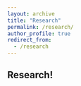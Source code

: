 ```yaml
---
layout: archive
title: "Research"
permalink: /research/
author_profile: true
redirect_from:
  - /research
---
```

## Research!
